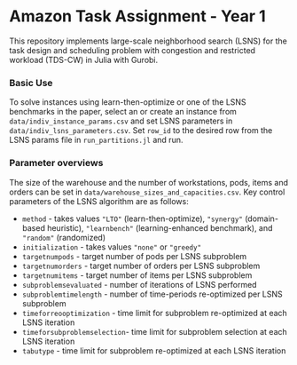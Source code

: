 # Amazon Task Assignment - Year 1

This repository implements large-scale neighborhood search (LSNS) for the task
design and scheduling problem with congestion and restricted workload (TDS-CW) in Julia with Gurobi. 

### Basic Use
To solve instances using learn-then-optimize or one of the LSNS benchmarks in the paper, select an or create an instance from `data/indiv_instance_params.csv` and set LSNS parameters in `data/indiv_lsns_parameters.csv`. Set `row_id` to the desired row from the LSNS params file in `run_partitions.jl` and run. 

### Parameter overviews

The size of the warehouse and the number of workstations, pods, items and orders can be set in `data/warehouse_sizes_and_capacities.csv`.  Key control parameters of the LSNS algorithm are as follows:
- `method` - takes values `"LTO"` (learn-then-optimize), `"synergy"` (domain-based heuristic), `"learnbench"` (learning-enhanced benchmark), and `"random"` (randomized)
- `initialization` - takes values `"none"` or `"greedy"`
- `targetnumpods` - target number of pods per LSNS subproblem
- `targetnumorders` - target number of orders per LSNS subproblem
- `targetnumitems` - target number of items per LSNS subproblem
- `subproblemsevaluated`  - number of iterations of LSNS performed
- `subproblemtimelength` - number of time-periods re-optimized per LSNS subproblem
- `timeforreooptimization` - time limit for subproblem re-optimized at each LSNS iteration
- `timeforsubproblemselection`- time limit for subproblem selection at each LSNS iteration
- `tabutype` - time limit for subproblem re-optimized at each LSNS iteration
